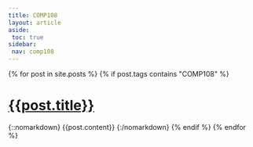 ```yaml
---
title: COMP108
layout: article
aside:
 toc: true
sidebar:
 nav: comp108
---
```

{% for post in site.posts %}
{% if post.tags contains "COMP108" %}
# [{{post.title}}]({{site.baseurl}}{{post.url}})
{::nomarkdown}
{{post.content}}
{:/nomarkdown}
{% endif %}
{% endfor %}
